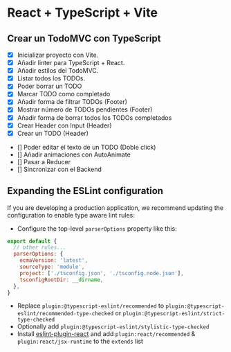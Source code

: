 # React + TypeScript + Vite

## Crear un TodoMVC con TypeScript

- [x] Inicializar proyecto con Vite.
- [x] Añadir linter para TypeScript + React.
- [x] Añadir estilos del TodoMVC.
- [x] Listar todos los TODOs.
- [x] Poder borrar un TODO
- [x] Marcar TODO como completado
- [x] Añadir forma de filtrar TODOs (Footer)
- [x] Mostrar número de TODOs pendientes (Footer)
- [x] Añadir forma de borrar todos los TODOs completados
- [x] Crear Header con Input (Header)
- [x] Crear un TODO (Header)
- [] Poder editar el texto de un TODO (Doble click)
- [] Añadir animaciones con AutoAnimate
- [] Pasar a Reducer
- [] Sincronizar con el Backend

## Expanding the ESLint configuration

If you are developing a production application, we recommend updating the configuration to enable type aware lint rules:

- Configure the top-level `parserOptions` property like this:

```js
export default {
  // other rules...
  parserOptions: {
    ecmaVersion: 'latest',
    sourceType: 'module',
    project: ['./tsconfig.json', './tsconfig.node.json'],
    tsconfigRootDir: __dirname,
  },
}
```

- Replace `plugin:@typescript-eslint/recommended` to `plugin:@typescript-eslint/recommended-type-checked` or `plugin:@typescript-eslint/strict-type-checked`
- Optionally add `plugin:@typescript-eslint/stylistic-type-checked`
- Install [eslint-plugin-react](https://github.com/jsx-eslint/eslint-plugin-react) and add `plugin:react/recommended` & `plugin:react/jsx-runtime` to the `extends` list
